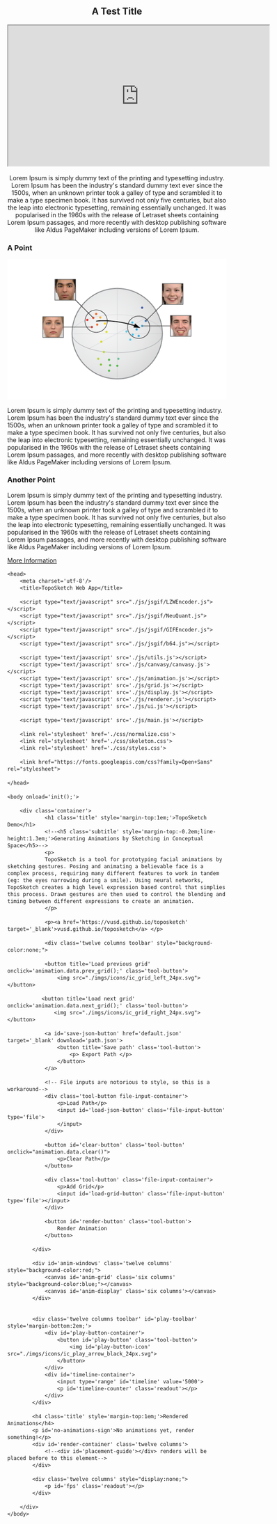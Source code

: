 

<h2 style="text-align: center;"> A Test Title </h2>

<p style="text-align: center;">
<iframe src="https://drive.google.com/file/d/0B1UoLxmyYQA1ZHA3ZW5iR09sRTA/preview" width="600" height="323"></iframe>
</p>

<p style="text-align: center;"> Lorem Ipsum is simply dummy text of the printing and typesetting industry. Lorem Ipsum has been the industry's standard dummy text ever since the 1500s, when an unknown printer took a galley of type and scrambled it to make a type specimen book. It has survived not only five centuries, but also the leap into electronic typesetting, remaining essentially unchanged. It was popularised in the 1960s with the release of Letraset sheets containing Lorem Ipsum passages, and more recently with desktop publishing software like Aldus PageMaker including versions of Lorem Ipsum.</p>

### A Point

![alt text](assets/face_space.png)

Lorem Ipsum is simply dummy text of the printing and typesetting industry. Lorem Ipsum has been the industry's standard dummy text ever since the 1500s, when an unknown printer took a galley of type and scrambled it to make a type specimen book. It has survived not only five centuries, but also the leap into electronic typesetting, remaining essentially unchanged. It was popularised in the 1960s with the release of Letraset sheets containing Lorem Ipsum passages, and more recently with desktop publishing software like Aldus PageMaker including versions of Lorem Ipsum.

### Another Point

Lorem Ipsum is simply dummy text of the printing and typesetting industry. Lorem Ipsum has been the industry's standard dummy text ever since the 1500s, when an unknown printer took a galley of type and scrambled it to make a type specimen book. It has survived not only five centuries, but also the leap into electronic typesetting, remaining essentially unchanged. It was popularised in the 1960s with the release of Letraset sheets containing Lorem Ipsum passages, and more recently with desktop publishing software like Aldus PageMaker including versions of Lorem Ipsum.

[More Information](url) 


<!DOCTYPE html>
<html>
    
    <head>
        <meta charset='utf-8'/>
        <title>TopoSketch Web App</title>
        
        <script type="text/javascript" src="./js/jsgif/LZWEncoder.js"></script>
        <script type="text/javascript" src="./js/jsgif/NeuQuant.js"></script>
        <script type="text/javascript" src="./js/jsgif/GIFEncoder.js"></script>
        <script type="text/javascript" src="./js/jsgif/b64.js"></script>

        <script type='text/javascript' src='./js/utils.js'></script>  
        <script type='text/javascript' src='./js/canvasy/canvasy.js'></script>
        <script type='text/javascript' src='./js/animation.js'></script>
        <script type='text/javascript' src='./js/grid.js'></script>
        <script type='text/javascript' src='./js/display.js'></script>
        <script type='text/javascript' src='./js/renderer.js'></script>
        <script type='text/javascript' src='./js/ui.js'></script>

        <script type='text/javascript' src='./js/main.js'></script>
        
        <link rel='stylesheet' href='./css/normalize.css'>
        <link rel='stylesheet' href='./css/skeleton.css'>
        <link rel='stylesheet' href='./css/styles.css'>

        <link href="https://fonts.googleapis.com/css?family=Open+Sans" rel="stylesheet">

    </head>

    <body onload='init();'>

        <div class='container'>
                <h1 class='title' style='margin-top:1em;'>TopoSketch Demo</h1>
                <!--<h5 class='subtitle' style='margin-top:-0.2em;line-height:1.3em;'>Generating Animations by Sketching in Conceptual Space</h5>-->
                <p>
                TopoSketch is a tool for prototyping facial animations by sketching gestures. Posing and animating a believable face is a complex process, requiring many different features to work in tandem (eg: the eyes narrowing during a smile). Using neural networks, TopoSketch creates a high level expression based control that simplies this process. Drawn gestures are then used to control the blending and timing between different expressions to create an animation. 
                </p>

                <p><a href='https://vusd.github.io/toposketch' target='_blank'>vusd.github.io/toposketch</a> </p>

                <div class='twelve columns toolbar' style="background-color:none;">
               
                <button title='Load previous grid' onclick='animation.data.prev_grid();' class='tool-button'>
                    <img src="./imgs/icons/ic_grid_left_24px.svg"> </button>
               
               <button title='Load next grid' onclick='animation.data.next_grid();' class='tool-button'>
                   <img src="./imgs/icons/ic_grid_right_24px.svg"> </button>

                <a id='save-json-button' href='default.json' target='_blank' download='path.json'>
                    <button title='Save path' class='tool-button'>
                        <p> Export Path </p>
                    </button> 
                </a>
                
                <!-- File inputs are notorious to style, so this is a workaround-->
                <div class='tool-button file-input-container'>
                    <p>Load Path</p>
                    <input id='load-json-button' class='file-input-button' type='file'>
                    </input>
                </div>

                <button id='clear-button' class='tool-button' onclick="animation.data.clear()">
                    <p>Clear Path</p>
                </button>

                <div class='tool-button' class='file-input-container'> 
                    <p>Add Grid</p>
                    <input id='load-grid-button' class='file-input-button'  type='file'></input>
                </div>

                <button id='render-button' class='tool-button'>
                    Render Animation
                </button>

            </div>
            
            <div id='anim-windows' class='twelve columns' style="background-color:red;">
                <canvas id='anim-grid' class='six columns' style="background-color:blue;"></canvas>
                <canvas id='anim-display' class='six columns'></canvas>
            </div>


            <div class='twelve columns toolbar' id='play-toolbar' style='margin-bottom:2em;'>
                <div id='play-button-container'>
                    <button id='play-button' class='tool-button'>
                        <img id='play-button-icon' src="./imgs/icons/ic_play_arrow_black_24px.svg">
                    </button>
                </div>
                <div id='timeline-container'>
                    <input type='range' id='timeline' value='5000'>
                    <p id='timeline-counter' class='readout'></p>
                </div>
            </div> 

            <h4 class='title' style='margin-top:1em;'>Rendered Animations</h4>
            <p id='no-animations-sign'>No animations yet, render something!</p>
            <div id='render-container' class='twelve columns'>
                <!--<div id='placement-guide'></div> renders will be placed before to this element-->
            </div>

            <div class='twelve columns' style="display:none;">
                <p id='fps' class='readout'></p>
            </div> 

        </div>
    </body>
</html>
